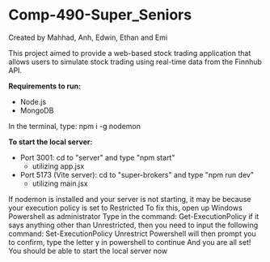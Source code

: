 # Comp-490-Super_Seniors

Created by Mahhad, Anh, Edwin, Ethan and Emi

This project aimed to provide a web-based stock trading application that allows users to simulate stock trading using real-time data from the Finnhub API.

**Requirements to run:**
- Node.js
- MongoDB

In the terminal, type: npm i -g nodemon

**To start the local server:**
- Port 3001: cd to "server" and type "npm start"
    - utilizing app.jsx
- Port 5173 (Vite server): cd to "super-brokers" and type "npm run dev"
    - utilizing main.jsx

If nodemon is installed and your server is not starting, it may be because your execution policy is set to Restricted
To fix this, open up Windows Powershell as administrator
Type in the command: Get-ExecutionPolicy
if it says anything other than Unrestricted, then you need to input the following command: Set-ExecutionPolicy Unrestrict
Powershell will then prompt you to confirm, type the letter y in powershell to continue
And you are all set! You should be able to start the local server now
